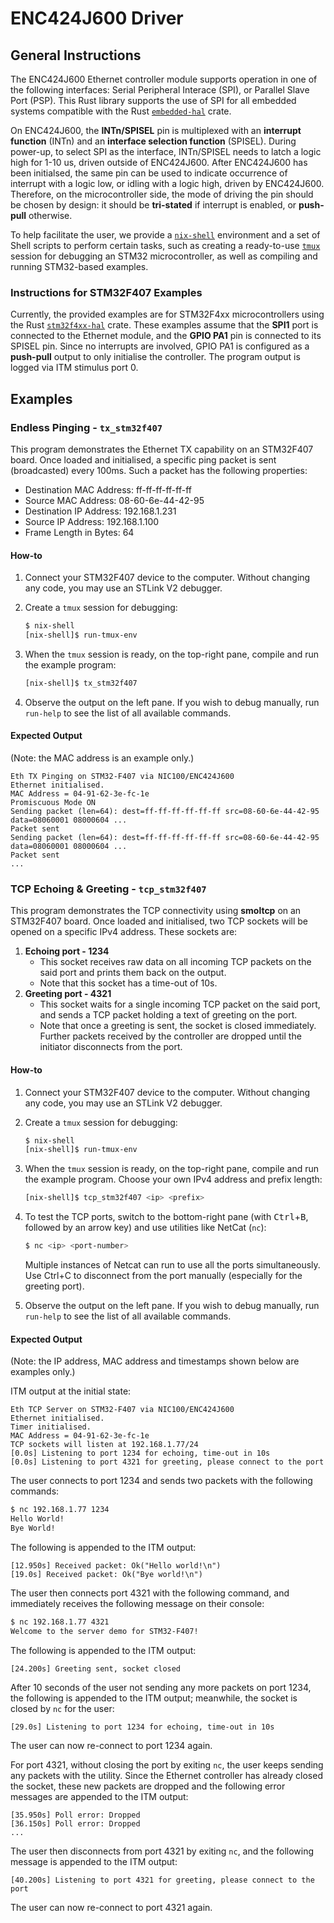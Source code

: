 # ENC424J600 Driver


## General Instructions

The ENC424J600 Ethernet controller module supports operation in one of the following interfaces: Serial Peripheral Interace (SPI), or Parallel Slave Port (PSP). This Rust library supports the use of SPI for all embedded systems compatible with the Rust [`embedded-hal`](https://crates.io/crates/embedded-hal) crate. 

On ENC424J600, the **INTn/SPISEL** pin is multiplexed with an **interrupt function** (INTn) and an **interface selection function** (SPISEL). During power-up, to select SPI as the interface, INTn/SPISEL needs to latch a logic high for 1-10 us, driven outside of ENC424J600. After ENC424J600 has been initialsed, the same pin can be used to indicate occurrence of interrupt with a logic low, or idling with a logic high, driven by ENC424J600. Therefore, on the microcontroller side, the mode of driving the pin should be chosen by design: it should be **tri-stated** if interrupt is enabled, or **push-pull** otherwise.

To help facilitate the user, we provide a [`nix-shell`](https://nixos.org/nixos/nix-pills/developing-with-nix-shell.html#idm140737320154096) environment and a set of Shell scripts to perform certain tasks, such as creating a ready-to-use [`tmux`](https://github.com/tmux/tmux/wiki) session for debugging an STM32 microcontroller, as well as compiling and running STM32-based examples.


### Instructions for STM32F407 Examples

Currently, the provided examples are for STM32F4xx microcontrollers using the Rust [`stm32f4xx-hal`](https://crates.io/crates/stm32f4xx-hal) crate. These examples assume that the **SPI1** port is connected to the Ethernet module, and the **GPIO PA1** pin is connected to its SPISEL pin. Since no interrupts are involved, GPIO PA1 is configured as a **push-pull** output to only initialise the controller. The program output is logged via ITM stimulus port 0.


## Examples

### Endless Pinging - `tx_stm32f407`

This program demonstrates the Ethernet TX capability on an STM32F407 board. Once loaded and initialised, a specific ping packet is sent (broadcasted) every 100ms. Such a packet has the following properties:

* Destination MAC Address: ff-ff-ff-ff-ff-ff
* Source MAC Address: 08-60-6e-44-42-95
* Destination IP Address: 192.168.1.231
* Source IP Address: 192.168.1.100
* Frame Length in Bytes: 64

#### How-to

1.  Connect your STM32F407 device to the computer. Without changing any code, you may use an STLink V2 debugger.

2.  Create a `tmux` session for debugging:
    ```sh
    $ nix-shell
    [nix-shell]$ run-tmux-env
    ```

3.  When the `tmux` session is ready, on the top-right pane, compile and run the example program:
    ```sh
    [nix-shell]$ tx_stm32f407
    ```

4.  Observe the output on the left pane. If you wish to debug manually, run `run-help` to see the list of all available commands.

#### Expected Output

(Note: the MAC address is an example only.)

```
Eth TX Pinging on STM32-F407 via NIC100/ENC424J600
Ethernet initialised.
MAC Address = 04-91-62-3e-fc-1e
Promiscuous Mode ON
Sending packet (len=64): dest=ff-ff-ff-ff-ff-ff src=08-60-6e-44-42-95 data=08060001 08000604 ...
Packet sent
Sending packet (len=64): dest=ff-ff-ff-ff-ff-ff src=08-60-6e-44-42-95 data=08060001 08000604 ...
Packet sent
...
```


### TCP Echoing & Greeting - `tcp_stm32f407`

This program demonstrates the TCP connectivity using **smoltcp** on an STM32F407 board. Once loaded and initialised, two TCP sockets will be opened on a specific IPv4 address. These sockets are:

1.  **Echoing port - 1234**
    *   This socket receives raw data on all incoming TCP packets on the said port and prints them back on the output.
    *   Note that this socket has a time-out of 10s.
2.  **Greeting port - 4321**
    *   This socket waits for a single incoming TCP packet on the said port, and sends a TCP packet holding a text of greeting on the port.
    *   Note that once a greeting is sent, the socket is closed immediately. Further packets received by the controller are dropped until the initiator disconnects from the port.

#### How-to

1.  Connect your STM32F407 device to the computer. Without changing any code, you may use an STLink V2 debugger.

2.  Create a `tmux` session for debugging:
    ```sh
    $ nix-shell
    [nix-shell]$ run-tmux-env
    ```

3.  When the `tmux` session is ready, on the top-right pane, compile and run the example program. Choose your own IPv4 address and prefix length:
    ```sh
    [nix-shell]$ tcp_stm32f407 <ip> <prefix>
    ```

4.  To test the TCP ports, switch to the bottom-right pane (with <kbd>Ctrl</kbd>+<kbd>B</kbd>, followed by an arrow key) and use utilities like NetCat (`nc`):
    ```sh
    $ nc <ip> <port-number>
    ```
    Multiple instances of Netcat can run to use all the ports simultaneously. Use Ctrl+C to disconnect from the port manually (especially for the greeting port).

5.  Observe the output on the left pane. If you wish to debug manually, run `run-help` to see the list of all available commands.

#### Expected Output

(Note: the IP address, MAC address and timestamps shown below are examples only.)

ITM output at the initial state:
```
Eth TCP Server on STM32-F407 via NIC100/ENC424J600
Ethernet initialised.
Timer initialised.
MAC Address = 04-91-62-3e-fc-1e
TCP sockets will listen at 192.168.1.77/24
[0.0s] Listening to port 1234 for echoing, time-out in 10s
[0.0s] Listening to port 4321 for greeting, please connect to the port
```

The user connects to port 1234 and sends two packets with the following commands:
```sh
$ nc 192.168.1.77 1234
Hello World!
Bye World!
```

The following is appended to the ITM output:
```
[12.950s] Received packet: Ok("Hello world!\n")
[19.0s] Received packet: Ok("Bye world!\n")
```

The user then connects port 4321 with the following command, and immediately receives the following message on their console:
```sh
$ nc 192.168.1.77 4321
Welcome to the server demo for STM32-F407!
```

The following is appended to the ITM output:
```
[24.200s] Greeting sent, socket closed
```

After 10 seconds of the user not sending any more packets on port 1234, the following is appended to the ITM output; meanwhile, the socket is closed by `nc` for the user:
```
[29.0s] Listening to port 1234 for echoing, time-out in 10s
```

The user can now re-connect to port 1234 again.

For port 4321, without closing the port by exiting `nc`, the user keeps sending any packets with the utility. Since the Ethernet controller has already closed the socket, these new packets are dropped and the following error messages are appended to the ITM output:
```
[35.950s] Poll error: Dropped
[36.150s] Poll error: Dropped
...
```

The user then disconnects from port 4321 by exiting `nc`, and the following message is appended to the ITM output:
```
[40.200s] Listening to port 4321 for greeting, please connect to the port
```

The user can now re-connect to port 4321 again.
